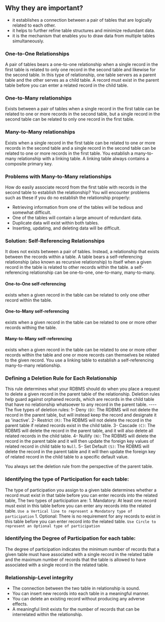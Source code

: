 ## Why they are important?
- it establishes a connection between a pair of tables that are logically related to each other.
- it helps to further refine table structures and minimize redundant data.
- it is the mechanism that enables you to draw data from multiple tables simultaneously.
### One-to-One Relationships
A pair of tables bears a one-to-one relationship when a single record in the first table is related to only one record in the second table and likewise for the second table.
In this type of relationship, one table servers as a parent table and the other serves as a child table.
A record must exist in the parent table before you can enter a related record in the child table.
### One-to-Many relationships
Exists between a pair of tables when a single record in the first table can be related to one or more records in the second table, but a single record in the second table can be related to only one record in the first table.


### Many-to-Many relationships
Exists when a single record in the first table can be related to one or more records in the second table and a single record in the second table can be related to one or more records in the first table.
You establish a many-to-many relationship with a linking table.
A linking table always contains a composite primary key.
### Problems with Many-to-Many relationships
How do easily associate record from the first table with records in the second table to establish the relationship? You will encounter problems such as these if you do no establish the relationship properly:
- Retrieving information from one of the tables will be tedious and somewhat difficult.
- One of the tables will contain a large amount of redundant data.
- Duplicate data will exist within both tables.
- Inserting, updating, and deleting data will be difficult.
### Solution: Self-Referencing Relationships
It does not exists between a pair of tables. Instead, a relationship that exists between the records within a table.
A table bears a self-referencing relationship (also known as recursive relationship) to itself when a given record in the table is related to other records within the table. a self-referencing relationship can be one-to-one, one-to-many, many-to-many.
#### One-to-One self-referencing
exists when a given record in the table can be related to only one other record within the table.
#### One-to-Many self-referencing
exists when a given record in the table can be related to one or more other records withing the table.

#### Many-to-Many self-referencing
exists when a given record in the table can be related to one or more other records within the table and one or more records can themselves be related to the given record.
You use a linking table to establish a self-referencing many-to-many relationship.


### Defining a Deletion Rule for Each  Relationship
This rule determines what your RDBMS should do when you place a request to delete a given record in the parent table of the relationship.
Deletion rules help guard against orphaned records, which are records in the child table that have no relationship whatsoever to any record in the parent table.
----The five types of deletion rules:
	1- Deny `(D)`: The RDBMS will not delete the record in the parent table, but will instead keep the record and designate it as 'inactive'.
	2- Restrict `(R)`: The RDBMS will not delete the record in the parent table if related records exist in the child table.
	3- Cascade `(C)`: The RDBMS will delete the record in the parent table, and it will also delete all related records in the child table.
	4- Nullify `(N)`: The RDBMS will delete the record in the parent table and it will then update the foreign key values of related record in child table to `Null`.
	5- Set Default `(S)`: The RDBMS will delete the record in the parent table  and it will then update the foreign key of related record in the child table to a specific default value.

You always set the deletion rule from the perspective of the parent table.

### Identifying the type of Participation for each table:
The type of participation you assign to a given table determines whether a record must exist in that table before you can enter records into the related table, The two types of participation are:
	1. Mandatory: At least one record must exist in this table before you can enter any records into the related table.
		`Use a Vertical line to represent a Mondatory type of participation`
    1. Optional: There is no requirement for any records to exist in this table before you can enter record into the related table.
	    `Use Circle to represent an Optional type of participation`

### Identifying the Degree of Participation for each table:
The degree of participation indicates the minimum number of records that a given table must have associated with a single record in the related table and the maximum number of records that the table is allowed to have associated with a single record in the related table.


### Relationship-Level integrity
- The connection between the two table in relationship is sound.
- You can insert new records into each table in a meaningful manner.
- You can delete an existing record without producing any adverse effects.
- A meaningful limit exists for the number of records that can be interrelated within the relationship.

































